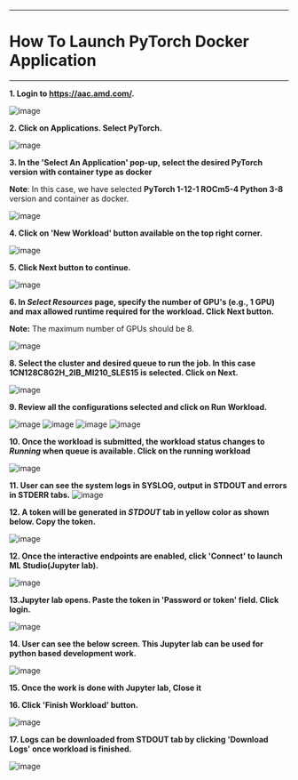 ***

# How To Launch PyTorch Docker Application

***

 **1. Login to https://aac.amd.com/.**
 
   ![image](https://github.com/amddcgpuce/AMDAcceleratorCloudGuides/assets/137475062/d62dc96e-e37a-42b3-9b0e-72445014a621)

 **2. Click on Applications. Select PyTorch.**
 
   ![image](https://github.com/amddcgpuce/AMDAcceleratorCloudGuides/assets/137475062/841e8a7d-5dec-40fe-8b79-7ba8eb1213ac)

 **3. In the 'Select An Application' pop-up, select the desired PyTorch version with container type as docker**
    
   **Note**: In this case, we have selected **PyTorch 1-12-1 ROCm5-4 Python 3-8** version and container as docker.
   
   ![image](https://github.com/amddcgpuce/AMDAcceleratorCloudGuides/assets/137475062/cf9ab1fc-4633-47de-af44-6f8cac58d59d)

 **4. Click on 'New Workload' button available on the top right corner.**

   ![image](https://github.com/amddcgpuce/AMDAcceleratorCloudGuides/assets/137475062/49eb1722-d350-429a-8dae-247b9bdbb25d)

  **5. Click Next button to continue.**

   ![image](https://github.com/amddcgpuce/AMDAcceleratorCloudGuides/assets/137475062/288c5513-1c13-482d-9e72-69c9cfd9e4fc)
  
  **6. In *Select Resources* page, specify the number of GPU's (e.g., 1 GPU) and max allowed runtime required for the workload. Click Next button.**

  **Note:** The maximum number of GPUs should be 8.

   ![image](https://github.com/amddcgpuce/AMDAcceleratorCloudGuides/assets/137475062/913a2fc5-bdf2-4948-bf68-1e824b9d0a4c)

  **8. Select the cluster and desired queue to run the job. In this case 1CN128C8G2H_2IB_MI210_SLES15 is selected. Click on Next.**

   ![image](https://github.com/amddcgpuce/AMDAcceleratorCloudGuides/assets/137475062/433cd874-e38d-418f-9e9f-7d08cb14308c)

   **9. Review all the configurations selected and click on Run Workload.** 

   ![image](https://github.com/amddcgpuce/AMDAcceleratorCloudGuides/assets/137475062/e4f457c7-9b65-4b0c-a96a-9b56776547e9)
   ![image](https://github.com/amddcgpuce/AMDAcceleratorCloudGuides/assets/137475062/6d4b30f1-6f07-4bba-b3a0-ab7a93d0ab05)
   ![image](https://github.com/amddcgpuce/AMDAcceleratorCloudGuides/assets/137475062/11f3064b-6a4b-4460-b5a0-6f84c8bc0841)
   ![image](https://github.com/amddcgpuce/AMDAcceleratorCloudGuides/assets/137475062/89d484f1-5b01-436c-b324-5d6614bbad74)

   **10. Once the workload is submitted, the workload status changes to *Running* when queue is available. Click on the running workload**

   ![image](https://github.com/amddcgpuce/AMDAcceleratorCloudGuides/assets/137475062/e1f495c6-a9c7-4442-a1f9-ffd5771f3b98)

   **11. User can see the system logs in SYSLOG, output in STDOUT and errors in STDERR tabs.**
   ![image](https://github.com/amddcgpuce/AMDAcceleratorCloudGuides/assets/137475062/40241c24-85a4-4612-ba4e-d2c490ffefea)

   **12. A token will be generated in *STDOUT* tab in yellow color as shown below. Copy the token.**
    
   ![image](https://github.com/amddcgpuce/AMDAcceleratorCloudGuides/assets/137475062/b76d78c4-5089-404c-b189-675bae7a76c4)


   **12. Once the interactive endpoints are enabled, click 'Connect' to launch ML Studio(Jupyter lab).**

   ![image](https://github.com/amddcgpuce/AMDAcceleratorCloudGuides/assets/137475062/cac47a19-d778-47c2-953c-df444beef3d5)

   **13.Jupyter lab opens. Paste the token in 'Password or token' field. Click login.**

   ![image](https://github.com/amddcgpuce/AMDAcceleratorCloudGuides/assets/137475062/08e56d2c-83a8-4725-b092-ee96a16a391a)

   **14. User can see the below screen. This Jupyter lab can be used for python based development work.**

   ![image](https://github.com/amddcgpuce/AMDAcceleratorCloudGuides/assets/137475062/bc1829da-8b48-42cb-9345-48474f95cbd4)

   **15. Once the work is done with Jupyter lab, Close it** 
   
   **16. Click 'Finish Workload' button.**

   ![image](https://github.com/amddcgpuce/AMDAcceleratorCloudGuides/assets/137475062/87c49830-f631-42cb-8970-f8c445982ba9)

   **17. Logs can be downloaded from STDOUT tab by clicking 'Download Logs' once workload is finished.**

   ![image](https://github.com/amddcgpuce/AMDAcceleratorCloudGuides/assets/137475062/33826588-f3fd-426a-a3e6-b1a297912146)
